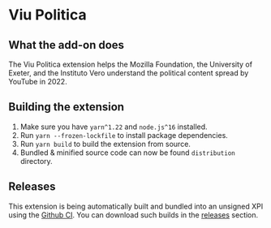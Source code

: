 # Viu Politica

## What the add-on does


The Viu Politica extension helps the Mozilla Foundation, the University of Exeter, and the Instituto Vero understand the political content spread by YouTube in 2022.

## Building the extension

1. Make sure you have `yarn^1.22` and `node.js^16` installed.
1. Run `yarn --frozen-lockfile` to install package dependencies.
2. Run `yarn build` to build the extension from source.
3. Bundled & minified source code can now be found `distribution` directory.

## Releases

This extension is being automatically built and bundled into an unsigned XPI using the [Github CI](https://github.com/mozilla/viu-politica/blob/master/.github/workflows/release.yml).
You can download such builds in the [releases](https://github.com/mozilla/viu-politica/releases) section.
